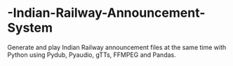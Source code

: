 # -Indian-Railway-Announcement-System
Generate and play Indian Railway announcement files at the same time with Python using Pydub, Pyaudio, gTTs, FFMPEG and Pandas.

